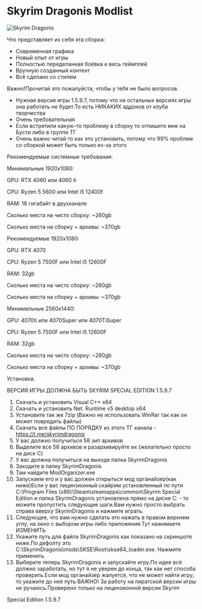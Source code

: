 # Skyrim Dragonis Modlist
![Skyrim Dragonis](https://github.com/user-attachments/assets/91a75ea5-3fba-410c-958d-6fcc8ee5ca24)

Что представляет из себя эта сборка:
- Современная графика
- Новый опыт от игры
- Полностью переделанная боёвка и весь геймплей
- Вручную созданный контент
- Всё сделано со стилем

Важно!Прочитай это пожалуйста, чтобы у тебя не было вопросов.
- Нужная версия игры 1.5.9.7, потому что на остальных версиях игры она работать не будет.То есть НИКАКИХ аддонов от клуба творчества
- Очень требовательная
- Если встретили какую-то проблему в сборку то отпишите мне на Бусти либо в группе ТГ
- Очень важно читай то как это установить, потому что 99% проблем со сборкой может быть только из-за этого


Рекомендуемые системные требования:

Минимальные 1920х1080:

  GPU: RTX 4060 или 4060 ti
  
  CPU: Ryzen 5 5600 или Intel i5 12400f
  
  RAM: 16 гигабайт в двухканале
  
  Сколько места на чисто сборку: ~260gb
  
  Сколько места на сборку + архивы: ~370gb

Рекомендуемые 1920х1080:

  GPU: RTX 4070
  
  CPU: Ryzen 5 7500F или Intel i5 12600F
  
  RAM: 32gb
  
  Сколько места на чисто сборку: ~260gb
  
  Сколько места на сборку + архивы: ~370gb

Минимальные 2560х1440:

  GPU: 4070ti или 4070Super или 4070TiSuper
  
  CPU: Ryzen 5 7500F или Intel i5 12600F
  
  RAM: 32gb
  
  Сколько места на чисто сборку: ~260gb
  
  Сколько места на сборку + архивы: ~370gb

Установка:

ВЕРСИЯ ИГРЫ ДОЛЖНА БЫТЬ SKYRIM SPECIAL EDITION 1.5.9.7
1. Скачать и установить Visual C++ x64
2. Скачать и установить Net. Runtime v5 desktop x64
3. Установите так же 7zip (Важно не использовать WinRar так как он может
повредить файлы)
4. Скачать все файлы ПО ПОРЯДКУ из этого ТГ канала -
https://t.me/skyrimdragonis
5. У вас должно получиться 58 зип архивов
6. Выделите все 58 архивов и разархивируйте их (желательно просто на
диск C)
7. У вас должна получиться на выходе папка SkyrimDragonis
8. Заходите в папку SkyrimDragonis
9. Там найдите ModOrganizer.exe
10. Запускаем его и у вас должен открыться мод органайзер(как ниже)Если у
вас лицензионный скайрим установленный по пути C:\Program Files
(x86)\Steam\steamapps\common\Skyrim Special Edition и папка
SkyrimDragonis установлена прямо на диске C: - то можете пропустить
следующие шаги.Вам нужно просто выбрать справа вверху
SkyrimDragonis и нажмите играть.
12. Следующее, что вам нужно сделать это нажать в правом верхнем углу, на
окно с выбором игры либо приложения.Тут нажимаете ИЗМЕНИТЬ
13. Укажите путь для файла SkyrimDragonis как показано на скриншоте ниже.По
дефолту это C:\SkyrimDragonis\mods\SKSE\Root\skse64_loader.exe. Нажмите
применить.
14. Выберите теперь SkyrimDragonis и запускайте игру.По идее всё должно
заработать, но тут я не уверен до конца, так как нет способа проверить.Если
мод органайзер жалуется, что не может найти игру, то укажите до неё путь
ВАЖНО! За работу на пиратской версии игры не
ручаюсь.Проверено только на лицензионной версии Skyrim

Special Edition 1.5.9.7
